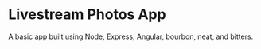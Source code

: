 # Livestream Photos App

A basic app built using Node, Express, Angular, bourbon, neat, and bitters.
